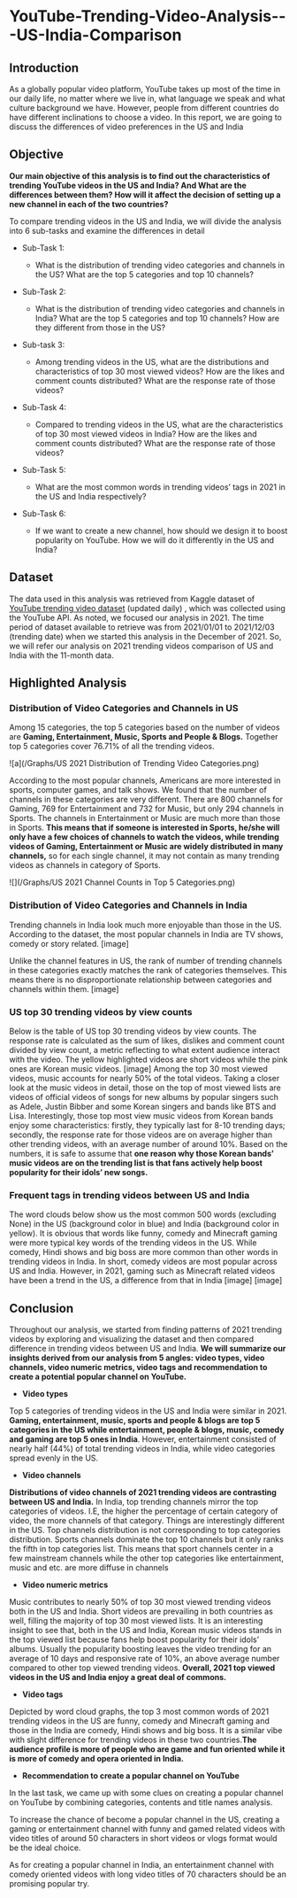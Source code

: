 # YouTube-Trending-Video-Analysis---US-India-Comparison
## Introduction
As a globally popular video platform, YouTube takes up most of the time in our daily life, no matter where we live in, what language we speak and what culture background we have. However, people from different countries do have different inclinations to choose a video. In this report, we are going to discuss the differences of video preferences in the US and India
## Objective
**Our main objective of this analysis is to find out the characteristics of trending YouTube videos in the US and India? And What are the differences between them? How will it affect the decision of setting up a new channel in each of the two countries?**

To compare trending videos in the US and India, we will divide the analysis into 6 sub-tasks and examine the differences in detail
* Sub-Task 1:
  * What is the distribution of trending video categories and channels in the US? What are the top 5 categories and top 10 channels?
  
* Sub-Task 2:
  * What is the distribution of trending video categories and channels in India? What are the top 5 categories and top 10 channels? How are they different from those in the US?
* Sub-task 3:
  * Among trending videos in the US, what are the distributions and characteristics of top 30 most viewed videos? How are the likes and comment counts distributed? What are the response rate of those videos?
* Sub-Task 4:
  * Compared to trending videos in the US, what are the characteristics of top 30 most viewed videos in India? How are the likes and comment counts distributed? What are the response rate of those videos?
* Sub-Task 5:
  * What are the most common words in trending videos’ tags in 2021 in the US and India respectively?
* Sub-Task 6:
  * If we want to create a new channel, how should we design it to boost popularity on YouTube. How we will do it differently in the US and India?
## Dataset
The data used in this analysis was retrieved from Kaggle dataset of [YouTube trending video dataset](https://www.kaggle.com/rsrishav/youtube-trending-video-dataset?select=US_youtube_trending_data.csv) (updated daily) , which was collected using the YouTube API. As noted, we focused our analysis in 2021. The time period of dataset available to retrieve was from 2021/01/01 to 2021/12/03 (trending date) when we started this analysis in the December of 2021. So, we will refer our analysis on 2021 trending videos comparison of US and India with the 11-month data.
## Highlighted Analysis
### Distribution of Video Categories and Channels in US
Among 15 categories, the top 5 categories based on the number of videos are **Gaming, Entertainment, Music, Sports and People & Blogs.** Together top 5 categories cover 76.71% of all the trending videos.

![a](/Graphs/US 2021 Distribution of Trending Video Categories.png)

According to the most popular channels, Americans are more interested in sports, computer games, and talk shows. We found that the number of channels in these categories are very different. There are 800 channels for Gaming, 769 for Entertainment and 732 for Music, but only 294 channels in Sports. The channels in Entertainment or Music are much more than those in Sports. **This means that if someone is interested in Sports, he/she will only have a few choices of channels to watch the videos, while trending videos of Gaming, Entertainment or Music are widely distributed in many channels,** so for each single channel, it may not contain as many trending videos as channels in category of Sports.

![](/Graphs/US 2021 Channel Counts in Top 5 Categories.png)


### Distribution of Video Categories and Channels in India
Trending channels in India look much more enjoyable than those in the US. According to the dataset, the most popular channels in India are TV shows, comedy or story related. 
[image]

Unlike the channel features in US, the rank of number of trending channels in these categories exactly matches the rank of categories themselves. This means there is no disproportionate relationship between categories and channels within them.
[image]

### US top 30 trending videos by view counts
Below is the table of US top 30 trending videos by view counts. The response rate is calculated as the sum of likes, dislikes and comment count divided by view count, a metric reflecting to what extent audience interact with the video. The yellow highlighted videos are short videos while the pink ones are Korean music videos.
[image]
Among the top 30 most viewed videos, music accounts for nearly 50% of the total videos. Taking a closer look at the music videos in detail, those on the top of most viewed lists are videos of official videos of songs for new albums by popular singers such as Adele, Justin Bibber and some Korean singers and bands like BTS and Lisa. Interestingly, those top most view music videos from Korean bands enjoy some characteristics: firstly, they typically last for 8-10 trending days; secondly, the response rate for those videos are on average higher than other trending videos, with an average number of around 10%. Based on the numbers, it is safe to assume that **one reason why those Korean bands’ music videos are on the trending list is that fans actively help boost popularity for their idols’ new songs.**

### Frequent tags in trending videos between US and India
The word clouds below show us the most common 500 words (excluding None) in the US (background color in blue) and India (background color in yellow). It is obvious that words like funny, comedy and Minecraft gaming were more typical key words of the trending videos in the US. While comedy, Hindi shows and big boss are more common than other words in trending videos in India. In short, comedy videos are most popular across US and India. However, in 2021, gaming such as Minecraft related videos have been a trend in the US, a difference from that in India
[image]
[image]

## Conclusion

Throughout our analysis, we started from finding patterns of 2021 trending videos by exploring and visualizing the dataset and then compared difference in trending videos between US and India. **We will summarize our insights derived from our analysis from 5 angles: video types, video channels, video numeric metrics, video tags and recommendation to create a potential  popular channel on YouTube.**
 
- **Video types**

Top 5 categories of trending videos in the US and India were similar in 2021. **Gaming, entertainment, music, sports and people & blogs are top 5 categories in the US while entertainment, people & blogs, music, comedy and gaming are top 5 ones in India**. However, entertainment consisted of nearly half (44%) of total trending videos in India, while video categories spread evenly in the US.

- **Video channels**

**Distributions of video channels of 2021 trending videos are contrasting between US and India.** In India, top trending channels mirror the top categories of videos. I.E, the higher the percentage of certain category of video, the more channels of that category. Things are interestingly different in the US. Top channels distribution is not corresponding to top categories distribution. Sports channels dominate the top 10 channels but it only ranks the fifth in top categories list. This means that sport channels center in a few mainstream channels while the other top categories like entertainment, music and etc. are more diffuse in channels

- **Video numeric metrics**

Music contributes to nearly 50% of top 30 most viewed trending videos both in the US and India. Short videos are prevailing in both countries as well, filling the majority of top 30 most viewed lists. It is an interesting insight to see that, both in the US and India, Korean music videos stands in the top viewed list because fans help boost popularity for their idols’ albums. Usually the popularity boosting leaves the video trending for an average of 10 days and responsive rate of 10%, an above average number compared to other top viewed trending videos. **Overall, 2021 top viewed videos in the US and India enjoy a great deal of commons.**

- **Video tags**

Depicted by word cloud graphs, the top 3 most common words of 2021 trending videos in the US are funny, comedy and Minecraft gaming and those in the India are comedy, Hindi shows and big boss. It is a similar vibe with slight difference for trending videos in these two countries.**The audience profile is more of people who are game and fun oriented while it is more of comedy and opera oriented in India.**

- **Recommendation to create a popular channel on YouTube**

In the last task, we came up with some clues on creating a popular channel on YouTube by combining categories, contents and title names analysis.

To increase the chance of become a popular channel in the US, creating a gaming or entertainment channel with funny and gamed related videos with video titles of around 50 characters in short videos or vlogs format would be the ideal choice. 

As for creating a popular channel in India, an entertainment channel with comedy oriented videos with long video titles of 70 characters should be an promising popular try.


